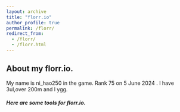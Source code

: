 ```yaml
---
layout: archive
title: "florr.io"
author_profile: true
permalink: /florr/
redirect_from: 
  - /florr/
  - /florr.html
---
```


## About my florr.io.
My name is ni_hao250 in the game.
Rank 75 on 5 June 2024 .
I have 3ul,over 200m and l ygg.

##### Here are some tools for florr.io.